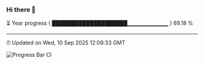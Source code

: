 ### Hi there 👋

⏳ Year progress { ████████████████████▁▁▁▁▁▁▁▁▁▁ } 69.18 %

---

⏰ Updated on Wed, 10 Sep 2025 12:09:33 GMT

![Progress Bar CI](https://github.com/liununu/liununu/workflows/Progress%20Bar%20CI/badge.svg)
